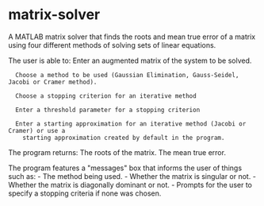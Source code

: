 # matrix-solver
A MATLAB matrix solver that finds the roots and mean true error of a matrix using four different methods of solving sets of linear equations.

The user is able to:
   	Enter an augmented matrix of the system to be solved.
    
	  Choose a method to be used (Gaussian Elimination, Gauss-Seidel, Jacobi or Cramer method).

	  Choose a stopping criterion for an iterative method 

	  Enter a threshold parameter for a stopping criterion

	  Enter a starting approximation for an iterative method (Jacobi or Cramer) or use a 
       	starting approximation created by default in the program.

The program returns:
    	The roots of the matrix.
      The mean true error.
 

The program features a "messages" box that informs the user of things such as:
    - The method being used.
    - Whether the matrix is singular or not.
    - Whether the matrix is diagonally dominant or not.
    - Prompts for the user to specify a stopping criteria if none was chosen.
    
